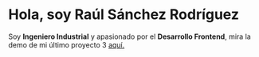 
# Hola, soy Raúl Sánchez Rodríguez
Soy **Ingeniero Industrial** y apasionado por el **Desarrollo Frontend**, mira la demo de mi último proyecto 3  [aquí.](https://raulsr92.github.io/LosProyectosdeRaul/Proyecto3/)
